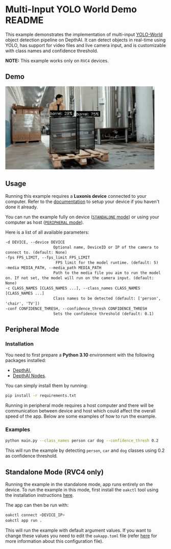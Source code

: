# Multi-Input YOLO World Demo README

This example demonstrates the implementation of multi-input [YOLO-World](https://models.luxonis.com/luxonis/yolo-world-l/6684e96f-11fc-4d92-8657-12a5fd8e532a) object detection pipeline on DepthAI. It can detect objects in real-time using YOLO, has support for video files and live camera input, and is customizable with class names and confidence threshold.

**NOTE:** This example works only on `RVC4` devices.

## Demo

![Barrel detection](media/barrel-detection.gif)

## Usage

Running this example requires a **Luxonis device** connected to your computer. Refer to the [documentation](https://docs.luxonis.com/software-v3/) to setup your device if you haven't done it already.

You can run the example fully on device ([`STANDALONE` mode](#standalone-mode-rvc4-only)) or using your computer as host ([`PERIPHERAL` mode](#peripheral-mode)).

Here is a list of all available parameters:

```
-d DEVICE, --device DEVICE
                     Optional name, DeviceID or IP of the camera to connect to. (default: None)
-fps FPS_LIMIT, --fps_limit FPS_LIMIT
                      FPS limit for the model runtime. (default: 5)
-media MEDIA_PATH, --media_path MEDIA_PATH
                     Path to the media file you aim to run the model on. If not set, the model will run on the camera input. (default: None)
-c CLASS_NAMES [CLASS_NAMES ...], --class_names CLASS_NAMES [CLASS_NAMES ...]
                     Class names to be detected (default: ['person', 'chair', 'TV'])
-conf CONFIDENCE_THRESH, --confidence_thresh CONFIDENCE_THRESH
                     Sets the confidence threshold (default: 0.1)
```

## Peripheral Mode

### Installation

You need to first prepare a **Python 3.10** environment with the following packages installed:

- [DepthAI](https://pypi.org/project/depthai/),
- [DepthAI Nodes](https://pypi.org/project/depthai-nodes/).

You can simply install them by running:

```bash
pip install -r requirements.txt
```

Running in peripheral mode requires a host computer and there will be communication between device and host which could affect the overall speed of the app. Below are some examples of how to run the example.

### Examples

```bash
python main.py --class_names person car dog --confidence_thresh 0.2
```

This will run the example by detecting `person`, `car` and `dog` classes using 0.2 as confidence threshold.

## Standalone Mode (RVC4 only)

Running the example in the standalone mode, app runs entirely on the device.
To run the example in this mode, first install the `oakctl` tool using the installation instructions [here](https://docs.luxonis.com/software-v3/oak-apps/oakctl).

The app can then be run with:

```bash
oakctl connect <DEVICE_IP>
oakctl app run .
```

This will run the example with default argument values. If you want to change these values you need to edit the `oakapp.toml` file (refer [here](https://docs.luxonis.com/software-v3/oak-apps/configuration/) for more information about this configuration file).
